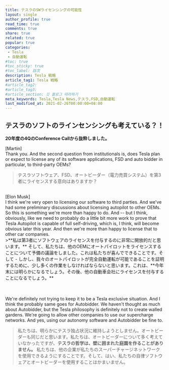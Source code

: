 ```yaml
---
title: テスラのSWライセンシングの可能性
layout: single
author_profile: true
read_time: true
comments: true
share: true
related: true
popular: true
categories:
 - Tesla
 - 自動運転
#toc: true
#toc_sticky: true
#toc_label: 目次
description: Tesla 戦略
article_tag1: Tesla 戦略
#article_tag2:
#article_tag3:
#article_section: 깃 블로그 따라하기
meta_keywords: Tesla,Tesla News,テスラ,FSD,自動運転
last_modified_at: 2021-02-26T00:00:00+08:00
---
```


## テスラのソフトのラインセンシングも考えている？！

**20年度の4QのConference Callから抜粋しました。**

[Martin]
<br>
Thank you. And the second question from institutionals is, does Tesla plan or expect to license any of its software applications, FSD and auto bidder in particular, to third-party OEMs?
<br>
>テスラソフトウェア、FSD、オートビーダー（電力売買システム）を第3者にライセンスする意向はありますか？

<br>
[Elon Musk]
<br>
I think we're very open to licensing our software to third parties. And we've had some preliminary discussions about licensing autopilot to other OEMs. So this is something we're more than happy to do. And -- but I think, obviously, like we need to probably do a little bit more work to prove that Tesla Autopilot is capable of full self-driving, which is, I think, will become obvious later this year. And then we're more than happy to license that to other car companies.
<br>
>**私は第3者にソフトウェアのライセンスを付与するのに非常に開放的だと思います。** そして、私たちは、他のOEMにオートパイロットをライセンスすることについて予備の議論をしました。これは私たちが喜んでできることです。そして - しかし、我々のオートパイロットが完全自動運転が可能であることを証明するために、少し多くの作業をしなければならないと思います。これは、**今年末には明らかになるでしょう。その後、他の自動車会社にライセンスを付与することになるでしょう。**

<br><br>
We're definitely not trying to keep it to be a Tesla exclusive situation. And I think the probably same goes for Autobidder. We haven't thought as much about Autobidder, but the Tesla philosophy is definitely not to create walled gardens. We're going to allow other companies to use our supercharge networks. And yes, using our autonomy software and Autobidder be fine to.
<br>
>私たちは、明らかにテスラ独占状況に維持しようとしません。オートビーダーも同じだと思います。私たちは、オートビーダーについて多く考えていなかったですが、**テスラの哲学は、壁に囲まれた庭園を作ることがありません。** 私たちは、他の企業が私たちのスーパーチャージネットワークを使用できるようにすることです。そして、はい、私たちの自律ソフトウェアとオートビーダーを使用することはかまいません。
